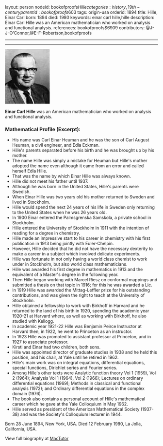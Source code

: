 layout: person
nodeid: bookofproofs$Hille
categories: history,19th-century
parentid: bookofproofs$603
tags: origin-usa
orderid: 1894
title: Hille, Einar Carl
born: 1894
died: 1980
keywords: einar carl hille,hille
description: Einar Carl Hille was an American mathematician who worked on analysis and functional analysis.
references: bookofproofs$6909
contributors: @J-J-O'Connor,@E-F-Robertson,bookofproofs

---



---

![Hille.jpg](https://github.com/bookofproofs/bookofproofs.github.io/blob/main/_sources/_assets/images/portraits/Hille.jpg?raw=true)

**Einar Carl Hille** was an American mathematician who worked on analysis and functional analysis.

### Mathematical Profile (Excerpt):
* His name was Carl Einar Heuman and he was the son of Carl August Heuman, a civil engineer, and Edla Eckman.
* Hille's parents separated before his birth and he was brought up by his mother.
* The name Hille was simply a mistake for Heuman but Hille's mother adopted the name even although it came from an error and called herself Edla Hille.
* That was the name by which Einar Hille was always known.
* Hille did not meet his father until 1937.
* Although he was born in the United States, Hille's parents were Swedish.
* When Einar Hille was two years old his mother returned to Sweden and lived in Stockholm.
* Hille would spend the next 24 years of his life in Sweden only returning to the United States when he was 26 years old.
* In 1900 Einar entered the Palmsgrenska Samskola, a private school in Stockholm.
* Hille entered the University of Stockholm in 1911 with the intention of reading for a degree in chemistry.
* Hille made an impressive start to his career in chemistry with his first publication in 1913 being jointly with Euler-Chelpin.
* However, Hille decided that he did not have the necessary dexterity to make a career in a subject which involved delicate experiments.
* Hille was fortunate in not only having a world class chemist to work under in Stockholm, but also world class mathematicians.
* Hille was awarded his first degree in mathematics in 1913 and the equivalent of a Master's degree in the following year.
* Then Hille began working with Marcel Riesz on conformal mappings and submitted a thesis on that topic in 1916; for this he was awarded a Lic.
* In 1919 Hille was awarded the Mittag-Leffler prize for his outstanding contributions, and was given the right to teach at the University of Stockholm.
* Hille obtained a fellowship to work with Birkhoff in Harvard and he returned to the land of his birth in 1920, spending the academic year 1920-21 at Harvard where, as well as working with Birkhoff, he also studied with Kellogg.
* In academic year 1921-22 Hille was Benjamin Peirce Instructor at Harvard then, in 1922, he went to Princeton as an instructor.
* In 1923 Hille was promoted to assistant professor at Princeton, and in 1927 to associate professor.
* Kirsti and Einar had two children, both sons.
* Hille was appointed director of graduate studies in 1938 and he held this position, and his chair, at Yale until he retired in 1962.
* Hille's main work was on integral equations, differential equations, special functions, Dirichlet series and Fourier series.
* Among Hille's other texts were Analytic function theory Vol 1 (1959), Vol 2 (1964); Analysis Vol 1 (1964), Vol 2 (1966); Lectures on ordinary differential equations (1969); Methods in classical and functional analysis (1972); and Ordinary differential equations in the complex domain (1976).
* The book also contains a personal account of Hille's mathematical career which he gave at the Yale Colloquium in May 1962.
* Hille served as president of the American Mathematical Society (1937-38) and was the Society's Colloquium lecturer in 1944.

Born 28 June 1894, New York, USA. Died 12 February 1980, La Jolla, California, USA.

View full biography at [MacTutor](https://mathshistory.st-andrews.ac.uk/Biographies/Hille/)
